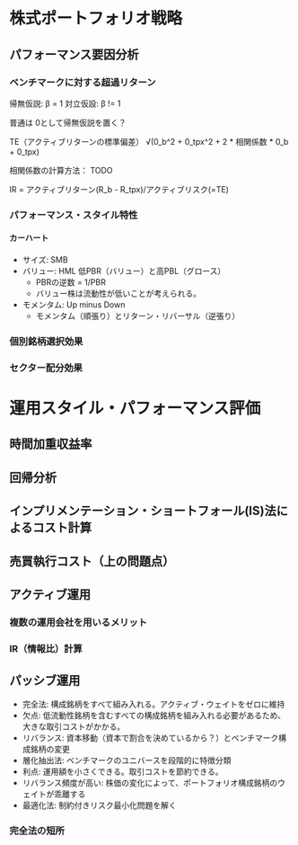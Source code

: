 # 株式ポートフォリオ戦略

## パフォーマンス要因分析

### ベンチマークに対する超過リターン

帰無仮説: β = 1
対立仮設: β != 1

普通は 0として帰無仮説を置く？

TE（アクティブリターンの標準偏差）
√(0_b^2 + 0_tpx^2 + 2 * 相関係数 * 0_b + 0_tpx)

相関係数の計算方法： TODO

IR = アクティブリターン(R_b - R_tpx)/アクティブリスク(=TE)


### パフォーマンス・スタイル特性

#### カーハート
* サイズ: SMB
* バリュー: HML 低PBR（バリュー）と高PBL（グロース）
  * PBRの逆数 = 1/PBR 
  * バリュー株は流動性が低いことが考えられる。
* モメンタム: Up minus Down 
  * モメンタム（順張り）とリターン・リバーサル（逆張り）


### 個別銘柄選択効果
### セクター配分効果

# 運用スタイル・パフォーマンス評価

## 時間加重収益率

## 回帰分析

## インプリメンテーション・ショートフォール(IS)法によるコスト計算

## 売買執行コスト（上の問題点）

## アクティブ運用
### 複数の運用会社を用いるメリット
### IR（情報比）計算

## パッシブ運用
* 完全法: 構成銘柄をすべて組み入れる。アクティブ・ウェイトをゼロに維持
 * 欠点: 低流動性銘柄を含むすべての構成銘柄を組み入れる必要があるため、大きな取引コストがかかる。
 * リバランス: 資本移動（資本で割合を決めているから？）とベンチマーク構成銘柄の変更
* 層化抽出法: ベンチマークのユニバースを段階的に特徴分類
 * 利点: 運用額を小さくできる。取引コストを節約できる。
 * リバランス頻度が高い: 株価の変化によって、ポートフォリオ構成銘柄のウェイトが乖離する
* 最適化法: 制約付きリスク最小化問題を解く

### 完全法の短所

